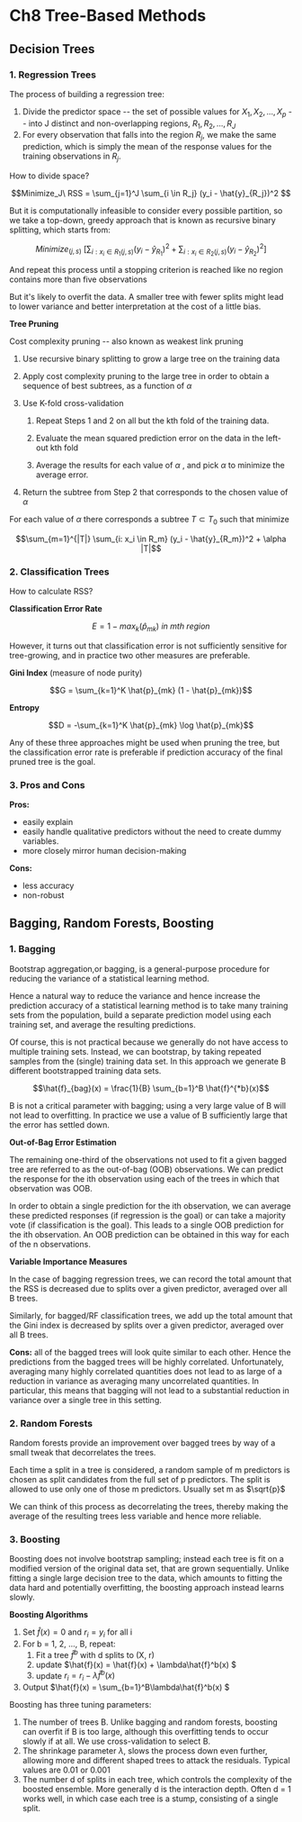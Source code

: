 # Ch8 Tree-Based Methods

## Decision Trees

### 1. Regression Trees

The process of building a regression tree:

1. Divide the predictor space -- the set of possible values for $X_1, X_2, ..., X_p$ -- into J distinct and non-overlapping regions, $R_1, R_2, ..., R_J$
2. For every observation that falls into the region $R_j$, we make the same prediction, which is simply the mean of the response values for the training observations in $R_j$.

How to divide space?

$$Minimize_J\ RSS = \sum_{j=1}^J \sum_{i \in R_j} (y_i - \hat{y}_{R_j})^2 $$

But it is computationally infeasible to consider every possible partition, so we take a top-down, greedy approach that is known as recursive binary splitting, which starts from:

$$Minimize_{(j, s)}\ [\sum_{i: x_i \in R_1(j, s)} (y_i - \hat{y}_{R_1})^2 + \sum_{i: x_i \in R_2(j, s)} (y_i - \hat{y}_{R_2})^2]$$

And repeat this process until a stopping criterion is reached like no region contains more than five observations

But it's likely to overfit the data. A smaller tree with fewer splits might lead to lower variance and better interpretation at the cost of a little bias. 

**Tree Pruning**

Cost complexity pruning -- also known as weakest link pruning

1. Use recursive binary splitting to grow a large tree on the training data
2. Apply cost complexity pruning to the large tree in order to obtain a sequence of best subtrees, as a function of $\alpha$
3. Use K-fold cross-validation 

   1. Repeat Steps 1 and 2 on all but the kth fold of the training data.

   2. Evaluate the mean squared prediction error on the data in the left-out kth fold

   3. Average the results for each value of $\alpha$ , and pick $\alpha$ to minimize the average error.
4. Return the subtree from Step 2 that corresponds to the chosen value of $\alpha$

For each value of $\alpha$ there corresponds a subtree $T \subset T_0$ such that minimize

$$\sum_{m=1}^{|T|} \sum_{i: x_i \in R_m} (y_i - \hat{y}_{R_m})^2 + \alpha |T|$$

### 2. Classification Trees

How to calculate RSS?

**Classification Error Rate**

$$E = 1 - max_k (\hat{p}_{mk}) \ in\ mth\ region $$

However, it turns out that classification error is not sufficiently sensitive for tree-growing, and in practice two other measures are preferable.

**Gini Index** (measure of node purity)

$$G = \sum_{k=1}^K \hat{p}_{mk} (1 - \hat{p}_{mk})$$

**Entropy**

$$D = -\sum_{k=1}^K \hat{p}_{mk} \log \hat{p}_{mk}$$

Any of these three approaches might be used when pruning the tree, but the classification error rate is preferable if prediction accuracy of the final pruned tree is the goal.

### 3. Pros and Cons

**Pros:**

* easily explain
* easily handle qualitative predictors without the need to create dummy variables.
* more closely mirror human decision-making

**Cons:**

* less accuracy
* non-robust

## Bagging, Random Forests, Boosting

### 1. Bagging

Bootstrap aggregation,or bagging, is a general-purpose procedure for reducing the variance of a statistical learning method.

Hence a natural way to reduce the variance and hence increase the prediction accuracy of a statistical learning method is to take many training sets from the population, build a separate prediction model using each training set, and average the resulting predictions.

Of course, this is not practical because we generally do not have access to multiple training sets. Instead, we can bootstrap, by taking repeated samples from the (single) training data set. In this approach we generate B different bootstrapped training data sets.

$$\hat{f}_{bag}(x) = \frac{1}{B} \sum_{b=1}^B \hat{f}^{*b}(x)$$

B is not a critical parameter with bagging; using a very large value of B will not lead to overfitting. In practice we use a value of B sufficiently large that the error has settled down. 

**Out-of-Bag Error Estimation**

The remaining one-third of the observations not used to fit a given bagged tree are referred to as the out-of-bag (OOB) observations. We can predict the response for the ith observation using each of the trees in which that observation was OOB.

In order to obtain a single prediction for the ith observation, we can average these predicted responses (if regression is the goal) or can take a majority vote (if classification is the goal). This leads to a single OOB prediction for the ith observation. An OOB prediction can be obtained in this way for each of the n observations.

**Variable Importance Measures**

In the case of bagging regression trees, we can record the total amount that the RSS is decreased due to splits over a given predictor, averaged over all B trees.

Similarly, for bagged/RF classification trees, we add up the total amount that the Gini index is decreased by splits over a given predictor, averaged over all B trees.

**Cons:** all of the bagged trees will look quite similar to each other. Hence the predictions from the bagged trees will be highly correlated. Unfortunately, averaging many highly correlated quantities does not lead to as large of a reduction in variance as averaging many uncorrelated quantities. In particular, this means that bagging will not lead to a substantial reduction in variance over a single tree in this setting.

### 2. Random Forests

Random forests provide an improvement over bagged trees by way of a small tweak that decorrelates the trees. 

Each time a split in a tree is considered, a random sample of m predictors is chosen as split candidates from the full set of p predictors. The split is allowed to use only one of those m predictors. Usually set m as $\sqrt{p}$

We can think of this process as decorrelating the trees, thereby making the average of the resulting trees less variable and hence more reliable.

### 3. Boosting

Boosting does not involve bootstrap sampling; instead each tree is fit on a modified version of the original data set, that are grown sequentially. Unlike fitting a single large decision tree to the data, which amounts to fitting the data hard and potentially overfitting, the boosting approach instead learns slowly.

**Boosting Algorithms**

1. Set $\hat{f}(x) = 0$ and $r_i = y_i$ for all i
2. For b = 1, 2, ..., B, repeat:
   1. Fit a tree $\hat{f}^b$ with d splits to (X, r)
   2. update $\hat{f}(x) = \hat{f}(x)  + \lambda\hat{f}^b(x) $
   3. update $r_i = r_i - \lambda\hat{f}^b(x)$
3. Output $\hat{f}(x) = \sum_{b=1}^B\lambda\hat{f}^b(x) $

Boosting has three tuning parameters:

1. The number of trees B. Unlike bagging and random forests, boosting can overfit if B is too large, although this overfitting tends to occur slowly if at all. We use cross-validation to select B.
2. The shrinkage parameter $\lambda$, slows the process down even further, allowing more and different shaped trees to attack the residuals. Typical values are 0.01 or 0.001
3. The number d of splits in each tree, which controls the complexity of the boosted ensemble. More generally d is the interaction depth. Often d = 1 works well, in which case each tree is a stump, consisting of a single split.